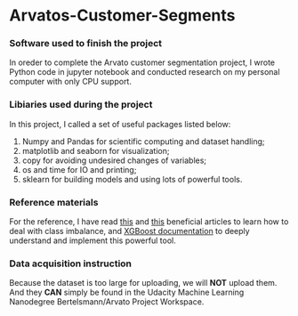 # Arvatos-Customer-Segments

### Software used to finish the project
In oreder to complete the Arvato customer segmentation project, I wrote Python code in jupyter notebook and conducted research on my personal computer with only CPU support. 

### Libiaries used during the project

In this project, I called a set of useful packages listed below:

1. Numpy and Pandas for scientific computing and dataset handling;
2. matplotlib and seaborn for visualization;
3. copy for avoiding undesired changes of variables;
4. os and time for IO and printing;
5. sklearn for building models and using lots of powerful tools.

### Reference materials

For the reference, I have read [this](https://www.kaggle.com/janiobachmann/credit-fraud-dealing-with-imbalanced-datasets) and [this](https://towardsdatascience.com/handling-imbalanced-datasets-in-machine-learning-7a0e84220f28) beneficial articles to learn how to deal with class imbalance, and [XGBoost documentation](https://xgboost.readthedocs.io/en/latest/index.html) to deeply understand and implement this powerful tool.

### Data acquisition instruction
Because the dataset is too large for uploading, we will **NOT** upload them. And they **CAN** simply be found in the Udacity Machine Learning Nanodegree Bertelsmann/Arvato Project Workspace.
